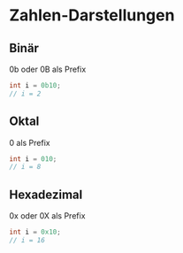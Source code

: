 # Zahlen-Darstellungen

## Binär

0b oder 0B als Prefix

```java
int i = 0b10;
// i = 2
```

## Oktal

0 als Prefix

```java
int i = 010;
// i = 8
```

## Hexadezimal

0x oder 0X als Prefix

```java
int i = 0x10;
// i = 16
```